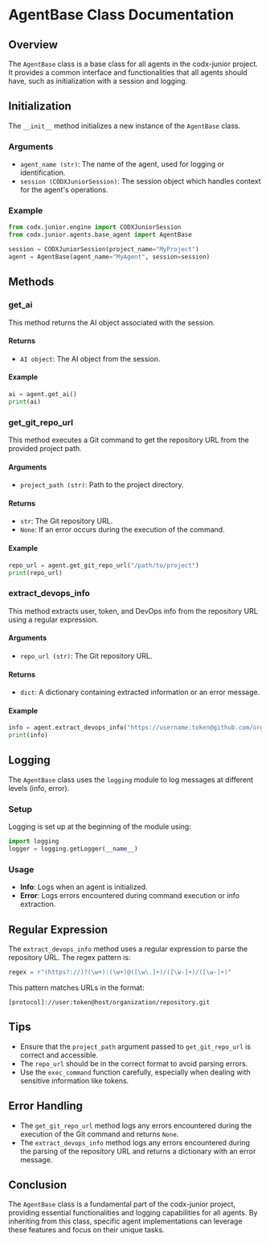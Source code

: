 # AgentBase Class Documentation

## Overview
The `AgentBase` class is a base class for all agents in the codx-junior project. It provides a common interface and functionalities that all agents should have, such as initialization with a session and logging.

## Initialization
The `__init__` method initializes a new instance of the `AgentBase` class.

### Arguments
- `agent_name (str)`: The name of the agent, used for logging or identification.
- `session (CODXJuniorSession)`: The session object which handles context for the agent's operations.

### Example
```python
from codx.junior.engine import CODXJuniorSession
from codx.junior.agents.base_agent import AgentBase

session = CODXJuniorSession(project_name="MyProject")
agent = AgentBase(agent_name="MyAgent", session=session)
```

## Methods

### get_ai
This method returns the AI object associated with the session.

#### Returns
- `AI object`: The AI object from the session.

#### Example
```python
ai = agent.get_ai()
print(ai)
```

### get_git_repo_url
This method executes a Git command to get the repository URL from the provided project path.

#### Arguments
- `project_path (str)`: Path to the project directory.

#### Returns
- `str`: The Git repository URL.
- `None`: If an error occurs during the execution of the command.

#### Example
```python
repo_url = agent.get_git_repo_url("/path/to/project")
print(repo_url)
```

### extract_devops_info
This method extracts user, token, and DevOps info from the repository URL using a regular expression.

#### Arguments
- `repo_url (str)`: The Git repository URL.

#### Returns
- `dict`: A dictionary containing extracted information or an error message.

#### Example
```python
info = agent.extract_devops_info("https://username:token@github.com/organization/repository.git")
print(info)
```

## Logging
The `AgentBase` class uses the `logging` module to log messages at different levels (info, error).

### Setup
Logging is set up at the beginning of the module using:
```python
import logging
logger = logging.getLogger(__name__)
```

### Usage
- **Info**: Logs when an agent is initialized.
- **Error**: Logs errors encountered during command execution or info extraction.

## Regular Expression
The `extract_devops_info` method uses a regular expression to parse the repository URL. The regex pattern is:
```python
regex = r"(https?://)?(\w+):(\w+)@([\w\.]+)/([\w-]+)/([\w-]+)"
```
This pattern matches URLs in the format:
```
[protocol]://user:token@host/organization/repository.git
```

## Tips
- Ensure that the `project_path` argument passed to `get_git_repo_url` is correct and accessible.
- The `repo_url` should be in the correct format to avoid parsing errors.
- Use the `exec_command` function carefully, especially when dealing with sensitive information like tokens.

## Error Handling
- The `get_git_repo_url` method logs any errors encountered during the execution of the Git command and returns `None`.
- The `extract_devops_info` method logs any errors encountered during the parsing of the repository URL and returns a dictionary with an error message.

## Conclusion
The `AgentBase` class is a fundamental part of the codx-junior project, providing essential functionalities and logging capabilities for all agents. By inheriting from this class, specific agent implementations can leverage these features and focus on their unique tasks.